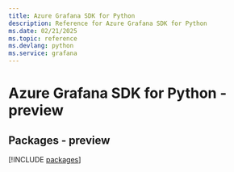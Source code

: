 ```yaml
---
title: Azure Grafana SDK for Python
description: Reference for Azure Grafana SDK for Python
ms.date: 02/21/2025
ms.topic: reference
ms.devlang: python
ms.service: grafana
---
```

# Azure Grafana SDK for Python - preview
## Packages - preview
[!INCLUDE [packages](grafana-index.md)]